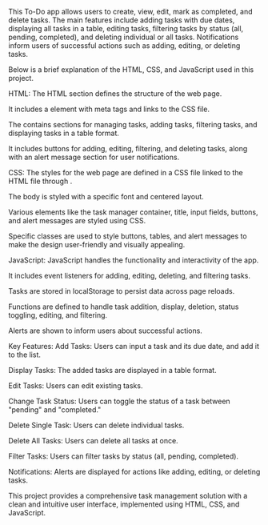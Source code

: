This To-Do app allows users to create, view, edit, mark as completed, and delete tasks. The main features include adding tasks with due dates, displaying all tasks in a table, editing tasks, filtering tasks by status (all, pending, completed), and deleting individual or all tasks. Notifications inform users of successful actions such as adding, editing, or deleting tasks.

Below is a brief explanation of the HTML, CSS, and JavaScript used in this project.

HTML:
The HTML section defines the structure of the web page.

It includes a <head> element with meta tags and links to the CSS file.

The <body> contains sections for managing tasks, adding tasks, filtering tasks, and displaying tasks in a table format.

It includes buttons for adding, editing, filtering, and deleting tasks, along with an alert message section for user notifications.

CSS:
The styles for the web page are defined in a CSS file linked to the HTML file through <link rel="stylesheet" href="style/style.css">.

The body is styled with a specific font and centered layout.

Various elements like the task manager container, title, input fields, buttons, and alert messages are styled using CSS.

Specific classes are used to style buttons, tables, and alert messages to make the design user-friendly and visually appealing.

JavaScript:
JavaScript handles the functionality and interactivity of the app.

It includes event listeners for adding, editing, deleting, and filtering tasks.

Tasks are stored in localStorage to persist data across page reloads.

Functions are defined to handle task addition, display, deletion, status toggling, editing, and filtering.

Alerts are shown to inform users about successful actions.

Key Features:
Add Tasks: Users can input a task and its due date, and add it to the list.

Display Tasks: The added tasks are displayed in a table format.

Edit Tasks: Users can edit existing tasks.

Change Task Status: Users can toggle the status of a task between "pending" and "completed."

Delete Single Task: Users can delete individual tasks.

Delete All Tasks: Users can delete all tasks at once.

Filter Tasks: Users can filter tasks by status (all, pending, completed).

Notifications: Alerts are displayed for actions like adding, editing, or deleting tasks.

This project provides a comprehensive task management solution with a clean and intuitive user interface, implemented using HTML, CSS, and JavaScript.
